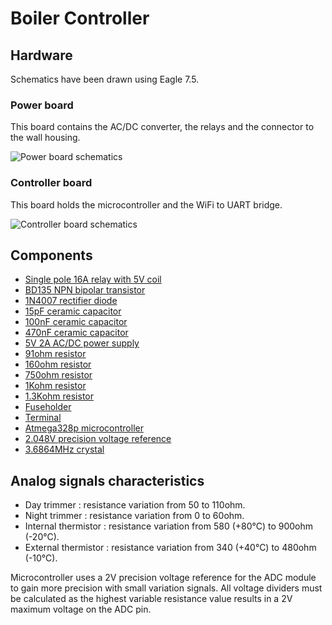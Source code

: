 # Boiler Controller

## Hardware
Schematics have been drawn using Eagle 7.5.  

### Power board
This board contains the AC/DC converter, the relays and the connector to the wall housing.
  
![Power board schematics](https://github.com/RICCIARDI-Adrien/Boiler_Controller/blob/master/Hardware/Power_Board_Schematics.png)

### Controller board
This board holds the microcontroller and the WiFi to UART bridge.
  
![Controller board schematics](https://github.com/RICCIARDI-Adrien/Boiler_Controller/blob/master/Hardware/Controller_Board_Schematics.png)

## Components
* [Single pole 16A relay with 5V coil](http://fr.farnell.com/oeg-te-connectivity/omih-ss-105lm-300/relais-spst-no-250vac-30vdc-16a/dp/1891727)
* [BD135 NPN bipolar transistor](http://fr.farnell.com/stmicroelectronics/bd135/transistor-npn-to-126/dp/9801529)
* [1N4007 rectifier diode](http://fr.farnell.com/multicomp/1n4007/diode-1a-1000v/dp/9565051)
* [15pF ceramic capacitor](http://fr.farnell.com/multicomp/mc0805n150j101a2-54mm/condensateur-mlcc-c0g-np0-15pf/dp/2112750)
* [100nF ceramic capacitor](http://fr.farnell.com/multicomp/mc0805b104k500a5-08mm/condensateur-mlcc-0-1uf-50v-x7r/dp/2395773)
* [470nF ceramic capacitor](http://fr.farnell.com/kemet/c330c474k5r5ta/condensateur-mlcc-x7r-470nf-50v/dp/1457703)
* [5V 2A AC/DC power supply](http://fr.farnell.com/xp-power/ecl10us05-e/psu-10w-5v-encaps-pcb-mount/dp/1435356)
* [91ohm resistor](http://fr.farnell.com/multicomp/mf12-91r/resistance-0-125w-1-91r/dp/9343652)
* [160ohm resistor](http://fr.farnell.com/multicomp/mf12-160r/resistance-0-125w-1-160r/dp/9342672)
* [750ohm resistor](http://fr.farnell.com/multicomp/mf12-750r/resistance-0-125w-1-750r/dp/9343512)
* [1Kohm resistor](http://fr.farnell.com/multicomp/mcf-0-25w-1k/resistance-couche-carbon-1k-0/dp/9339051)
* [1.3Kohm resistor](http://fr.farnell.com/multicomp/mf12-1k3/resistance-0-125w-1-1k3/dp/9342575)
* [Fuseholder](http://www.farnell.com/datasheets/2020897.pdf)
* [Terminal](http://fr.farnell.com/camdenboss/ctb0708-4/bornier-standard-4-voies-30-12awg/dp/2315275)
* [Atmega328p microcontroller](http://fr.farnell.com/microchip/atmega328p-pu/micro-8-bits-avr-32k-flash-28pdip/dp/1715487)
* [2.048V precision voltage reference](http://fr.farnell.com/texas-instruments/ref3020aidbzt/ref-de-tension-series-2-048v-sot/dp/1470323)
* [3.6864MHz crystal](http://fr.farnell.com/iqd-frequency-products/lfxtal003263/quartz-3-686400mhz/dp/9712909)

## Analog signals characteristics
* Day trimmer : resistance variation from 50 to 110ohm.
* Night trimmer : resistance variation from 0 to 60ohm.
* Internal thermistor : resistance variation from 580 (+80°C) to 900ohm (-20°C).
* External thermistor : resistance variation from 340 (+40°C) to 480ohm (-10°C).
  
Microcontroller uses a 2V precision voltage reference for the ADC module to gain more precision with small variation signals. All voltage dividers must be calculated as the highest variable resistance value results in a 2V maximum voltage on the ADC pin.

